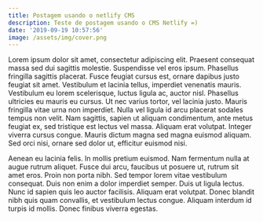 ```yaml
---
title: Postagem usando o netlify CMS
description: Teste de postagem usando o CMS Netlify =)
date: '2019-09-19 10:57:56'
image: /assets/img/cover.png
---
```

Lorem ipsum dolor sit amet, consectetur adipiscing elit. Praesent consequat massa sed dui sagittis molestie. Suspendisse vel eros ipsum. Phasellus fringilla sagittis placerat. Fusce feugiat cursus est, ornare dapibus justo feugiat sit amet. Vestibulum et lacinia tellus, imperdiet venenatis mauris. Vestibulum eu lorem scelerisque, luctus ligula ac, auctor nisl. Phasellus ultricies eu mauris eu cursus. Ut nec varius tortor, vel lacinia justo. Mauris fringilla vitae urna non imperdiet. Nulla vel ligula id arcu placerat sodales tempus non velit. Nam sagittis, sapien ut aliquam condimentum, ante metus feugiat ex, sed tristique est lectus vel massa. Aliquam erat volutpat. Integer viverra cursus congue. Mauris dictum magna sed magna euismod aliquam. Sed orci nisi, ornare sed dolor ut, efficitur euismod nisi.



Aenean eu lacinia felis. In mollis pretium euismod. Nam fermentum nulla at augue rutrum aliquet. Fusce dui arcu, faucibus ut posuere ut, rutrum sit amet eros. Proin non porta nibh. Sed tempor lorem vitae vestibulum consequat. Duis non enim a dolor imperdiet semper. Duis ut ligula lectus. Nunc id sapien quis leo auctor facilisis. Aliquam erat volutpat. Donec blandit nibh quis quam convallis, et vestibulum lectus congue. Aliquam interdum id turpis id mollis. Donec finibus viverra egestas.
